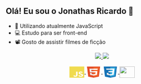 ## Olá! Eu sou o Jonathas Ricardo 👋

- 🌱 Utilizando atualmente JavaScript
- 💻 Estudo para ser front-end
- 📽️ Gosto de assistir filmes de ficção

<div align="center">
  <a href="https://github.com/JohnRSS">
  <img height="180em" src="https://github-readme-stats.vercel.app/api?username=johnrss&show_icons=true&theme=dracula&include_all_commits=true&count_private=true"/>
  <img height="180em" src="https://github-readme-stats.vercel.app/api/top-langs/?username=johnrss&layout=compact&langs_count=7&theme=dracula"/>
</div>
  
 <div style="display: inline_block" align="center"><br>
  <img align="center" alt="John-Js" height="30" width="40" src="https://raw.githubusercontent.com/devicons/devicon/master/icons/javascript/javascript-plain.svg">
  <img align="center" alt="John-HTML" height="30" width="40" src="https://raw.githubusercontent.com/devicons/devicon/master/icons/html5/html5-original.svg">
  <img align="center" alt="John-CSS" height="30" width="40" src="https://raw.githubusercontent.com/devicons/devicon/master/icons/css3/css3-original.svg">
  <img align="center" alte="john-C" height="30" width="40" src="https://cdn.jsdelivr.net/gh/devicons/devicon/icons/c/c-original.svg">
          
</div>
